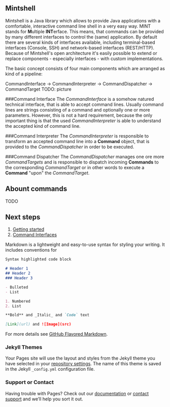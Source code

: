 ## Mintshell

Mintshell is a Java library which allows to provide Java applications with a comfortable, interactive command line shell in a very easy way. MINT stands for **M**ultiple **INT**erface. This means, that commands can be provided by many different interfaces to control the (same) application. By default there are several kinds of interfaces available, including terminal-based interfaces (Console, SSH) and network-based interfaces (REST/HTTP). Because of Mintshell's open architecture it's easily possible to extend or replace components - especially interfaces - with custom implementations.

The basic concept consists of four main components which are arranged as kind of a pipeline:

CommandInterface -> CommandInterpreter -> CommandDispatcher -> CommandTarget
TODO: picture 

###Command Interface
The _CommandInterface_ is a somehow natured technical interface, that is able to accept command lines. Usually command lines are strings consisting of a command and optionally one or more parameters. However, this is not a hard requirement, because the only important thing is that the used _CommandInterpreter_ is able to understand the accepted kind of command line.

###Command Interpreter
The _CommandInterpreter_ is responsible to transform an accepted command line into a **Command** object, that is provided to the _CommandDispatcher_ in order to be executed.

###Command Dispatcher
The _CommandDispatcher_ manages one ore more _CommandTargets_ and is responsible to dispatch incoming **Commands** to the corresponding _CommandTarget_ or in other words to execute a **Command** "upon" the _CommandTarget_.

## Abount commands
TODO

## Next steps
1. [Getting started](getting-started.md)
2. [Command Interfaces](command-interfaces.md)


Markdown is a lightweight and easy-to-use syntax for styling your writing. It includes conventions for

```markdown
Syntax highlighted code block

# Header 1
## Header 2
### Header 3

- Bulleted
- List

1. Numbered
2. List

**Bold** and _Italic_ and `Code` text

[Link](url) and ![Image](src)
```

For more details see [GitHub Flavored Markdown](https://guides.github.com/features/mastering-markdown/).

### Jekyll Themes

Your Pages site will use the layout and styles from the Jekyll theme you have selected in your [repository settings](https://github.com/mintshell/mintshell/settings). The name of this theme is saved in the Jekyll `_config.yml` configuration file.

### Support or Contact

Having trouble with Pages? Check out our [documentation](https://help.github.com/categories/github-pages-basics/) or [contact support](https://github.com/contact) and we’ll help you sort it out.
